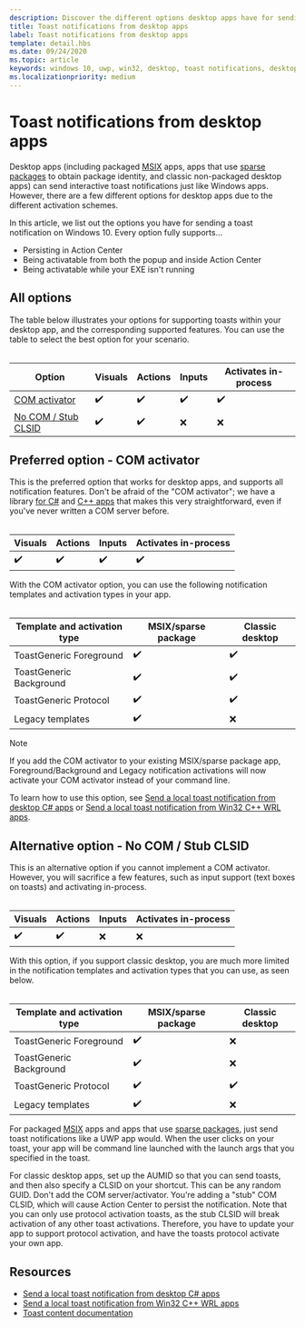 ```yaml
---
description: Discover the different options desktop apps have for sending toast notifications
title: Toast notifications from desktop apps
label: Toast notifications from desktop apps
template: detail.hbs
ms.date: 09/24/2020
ms.topic: article
keywords: windows 10, uwp, win32, desktop, toast notifications, desktop bridge, msix, sparse package, options for sending toasts, com server, com activator, com, fake com, no com, without com, send toast
ms.localizationpriority: medium
---
```

# Toast notifications from desktop apps

Desktop apps (including packaged [MSIX](/windows/msix/desktop/source-code-overview) apps, apps that use [sparse packages](/windows/apps/desktop/modernize/grant-identity-to-nonpackaged-apps) to obtain package identity, and classic non-packaged desktop apps) can send interactive toast notifications just like Windows apps. However, there are a few different options for desktop apps due to the different activation schemes.

In this article, we list out the options you have for sending a toast notification on Windows 10. Every option fully supports...

* Persisting in Action Center
* Being activatable from both the popup and inside Action Center
* Being activatable while your EXE isn't running

## All options

The table below illustrates your options for supporting toasts within your desktop app, and the corresponding supported features. You can use the table to select the best option for your scenario.<br/><br/>

| Option | Visuals | Actions | Inputs | Activates in-process |
| -- | -- | -- | -- | -- |
| [COM activator](#preferred-option---com-activator) | ✔️ | ✔️ | ✔️ | ✔️ |
| [No COM / Stub CLSID](#alternative-option---no-com--stub-clsid) | ✔️ | ✔️ | ❌ | ❌ |


## Preferred option - COM activator

This is the preferred option that works for desktop apps, and supports all notification features. Don't be afraid of the "COM activator"; we have a library [for C#](send-local-toast-desktop.md) and [C++ apps](send-local-toast-desktop-cpp-wrl.md) that makes this very straightforward, even if you've never written a COM server before.<br/><br/>

| Visuals | Actions | Inputs | Activates in-process |
| -- | -- | -- | -- |
| ✔️ | ✔️ | ✔️ | ✔️ |

With the COM activator option, you can use the following notification templates and activation types in your app.<br/><br/>

| Template and activation type | MSIX/sparse package | Classic desktop |
| -- | -- | -- |
| ToastGeneric Foreground | ✔️ | ✔️ |
| ToastGeneric Background | ✔️ | ✔️ |
| ToastGeneric Protocol | ✔️ | ✔️ |
| Legacy templates | ✔️ | ❌ |

> [!NOTE]
> If you add the COM activator to your existing MSIX/sparse package app, Foreground/Background and Legacy notification activations will now activate your COM activator instead of your command line.

To learn how to use this option, see [Send a local toast notification from desktop C# apps](send-local-toast-desktop.md) or [Send a local toast notification from Win32 C++ WRL apps](send-local-toast-desktop-cpp-wrl.md).


## Alternative option - No COM / Stub CLSID

This is an alternative option if you cannot implement a COM activator. However, you will sacrifice a few features, such as input support (text boxes on toasts) and activating in-process.<br/><br/>

| Visuals | Actions | Inputs | Activates in-process |
| -- | -- | -- | -- |
| ✔️ | ✔️ | ❌ | ❌ |

With this option, if you support classic desktop, you are much more limited in the notification templates and activation types that you can use, as seen below.<br/><br/>

| Template and activation type | MSIX/sparse package | Classic desktop |
| -- | -- | -- |
| ToastGeneric Foreground | ✔️ | ❌ |
| ToastGeneric Background | ✔️ | ❌ |
| ToastGeneric Protocol | ✔️ | ✔️ |
| Legacy templates | ✔️ | ❌ |

For packaged [MSIX](/windows/msix/desktop/source-code-overview) apps and apps that use [sparse packages](/windows/apps/desktop/modernize/grant-identity-to-nonpackaged-apps), just send toast notifications like a UWP app would. When the user clicks on your toast, your app will be command line launched with the launch args that you specified in the toast.

For classic desktop apps, set up the AUMID so that you can send toasts, and then also specify a CLSID on your shortcut. This can be any random GUID. Don't add the COM server/activator. You're adding a "stub" COM CLSID, which will cause Action Center to persist the notification. Note that you can only use protocol activation toasts, as the stub CLSID will break activation of any other toast activations. Therefore, you have to update your app to support protocol activation, and have the toasts protocol activate your own app.


## Resources

* [Send a local toast notification from desktop C# apps](send-local-toast-desktop.md)
* [Send a local toast notification from Win32 C++ WRL apps](send-local-toast-desktop-cpp-wrl.md)
* [Toast content documentation](adaptive-interactive-toasts.md)
